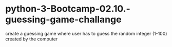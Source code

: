 # python-3-Bootcamp-02.10.-guessing-game-challange
create a guessing game where user has to guess the random integer (1-100) created by the computer

